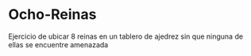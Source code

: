 # Ocho-Reinas
Ejercicio de ubicar 8 reinas en un tablero de ajedrez sin que ninguna de ellas se encuentre amenazada
